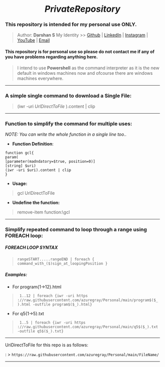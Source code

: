 # $$ Private Repository $$

### This repository is intended for my personal use ONLY.

> Author: **Darshan S**
> My Identity >>  [Github](https://github.com/azuregray/) | [LinkedIn](https://linkedin.com/in/arcticblue/) | [Instagram](https://instagram.com/thedarshgowda/) | [YouTube](https://www.youtube.com/@thedarshgowda/) | [Email](mailto:d7gowda@gmail.com)

#### This repository is for personal use so please do not contact me if any of you have problems regarding anything here.

> I intend to use **Powershell** as the command interpreter as it is the new default in windows machines now and ofcourse there are windows machines everywhere.

---
### A simple single command to download a Single File:
> (iwr -uri *UrlDirectToFile* ).content | clip

---
### Function to simplify the command for multiple uses:

_NOTE: You can write the whole function in a single line too.._

- **Function Definition**:
```
function gcl{
param(
[parameter(madndatory=$true, position=0)]
[string] $uri)
(iwr -uri $uri).content | clip
}
```

- **Usage:**
> gcl UrlDirectToFile

- **Undefine the function:**
> remove-item function:\gcl

---
### Simplify repeated command to loop through a range using FOREACH loop:

##### FOREACH LOOP SYNTAX

> `rangeSTART.....rangeEND | foreach { command_with_($)sign_at_loopingPosition } `

##### Examples: 
- For program{1->12}.html
> ` 1..12 | foreach {iwr -uri https​://raw.githubusercontent.com/azuregray/Personal/main/program$($_).html -outfile program$($_).html}`

- For q5{1->5}.txt
> ` 1..5 | foreach {iwr -uri https​://raw.githubusercontent.com/azuregray/Personal/main/q5$($_).txt -outfile q5$($_).txt}`

---
UriDirectToFile for this repo is as follows:

: > `https​://raw.githubusercontent.com/azuregray/Personal/main/FileName/`

---

